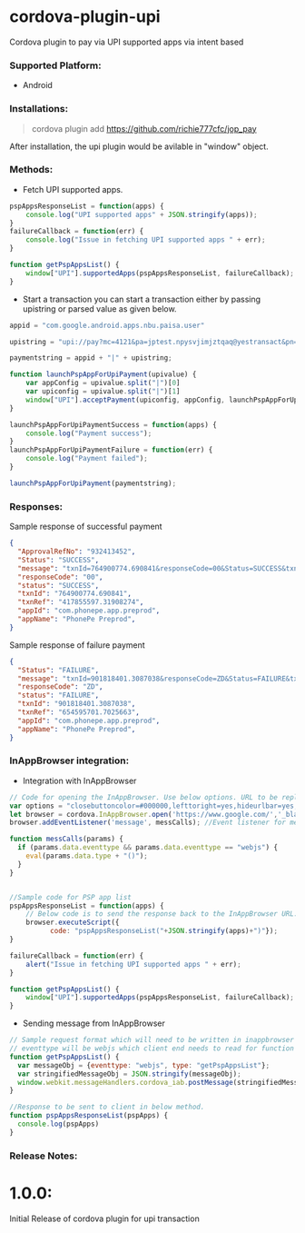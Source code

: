 # cordova-plugin-upi
Cordova plugin to pay via UPI supported apps via intent based

### Supported Platform:
* Android

### Installations:
> cordova plugin add https://github.com/richie777cfc/jop_pay

After installation, the upi plugin would be avilable in "window" object.

### Methods:
* Fetch UPI supported apps.
```js
pspAppsResponseList = function(apps) {
    console.log("UPI supported apps" + JSON.stringify(apps));
}
failureCallback = function(err) {
    console.log("Issue in fetching UPI supported apps " + err);
}

function getPspAppsList() {
    window["UPI"].supportedApps(pspAppsResponseList, failureCallback);
}
```
* Start a transaction
you can start a transaction either by passing upistring or parsed value as given below.

```js
appid = "com.google.android.apps.nbu.paisa.user"

upistring = "upi://pay?mc=4121&pa=jptest.npysvjimjztqaq@yestransact&pn=BUS1007&tr=unPQB2ZFnzvrT2mvfGHH&am=1";

paymentstring = appid + "|" + upistring;

function launchPspAppForUpiPayment(upivalue) {
    var appConfig = upivalue.split("|")[0]
    var upiconfig = upivalue.split("|")[1]
    window["UPI"].acceptPayment(upiconfig, appConfig, launchPspAppForUpiPaymentSuccess, launchPspAppForUpiPaymentFailure);
}

launchPspAppForUpiPaymentSuccess = function(apps) {
    console.log("Payment success");
}
launchPspAppForUpiPaymentFailure = function(err) {
    console.log("Payment failed");
}

launchPspAppForUpiPayment(paymentstring);
```

### Responses:

Sample response of successful payment
```json
{
  "ApprovalRefNo": "932413452",
  "Status": "SUCCESS",
  "message": "txnId=764900774.690841&responseCode=00&Status=SUCCESS&txnRef=417855597.31908274&ApprovalRefNo=932413452",
  "responseCode": "00",
  "status": "SUCCESS",
  "txnId": "764900774.690841",
  "txnRef": "417855597.31908274",
  "appId": "com.phonepe.app.preprod",
  "appName": "PhonePe Preprod",
}
```

Sample response of failure payment
```json
{
  "Status": "FAILURE",
  "message": "txnId=901818401.3087038&responseCode=ZD&Status=FAILURE&txnRef=654595701.7025663",
  "responseCode": "ZD",
  "status": "FAILURE",
  "txnId": "901818401.3087038",
  "txnRef": "654595701.7025663",
  "appId": "com.phonepe.app.preprod",
  "appName": "PhonePe Preprod",
}
```

### InAppBrowser integration:

* Integration with InAppBrowser
```js
// Code for opening the InAppBrowser. Use below options. URL to be replaced with relevant URL.
var options = "closebuttoncolor=#000000,lefttoright=yes,hideurlbar=yes,fullscreen=yes,hardwareback=no,toolbarcolor=#145a7b,zoom=no,useWideViewPort=no,hidenavigationbuttons=yes,footer=no,message=Hello,toolbar=no,location=no";
let browser = cordova.InAppBrowser.open('https://www.google.com/','_blank', options)
browser.addEventListener('message', messCalls); //Event listener for messages.

function messCalls(params) {
  if (params.data.eventtype && params.data.eventtype == "webjs") {
    eval(params.data.type + "()");
  }
}


//Sample code for PSP app list
pspAppsResponseList = function(apps) {
    // Below code is to send the response back to the InAppBrowser URL.
    browser.executeScript({
          code: "pspAppsResponseList("+JSON.stringify(apps)+")"});
}

failureCallback = function(err) {
    alert("Issue in fetching UPI supported apps " + err);
}

function getPspAppsList() {
    window["UPI"].supportedApps(pspAppsResponseList, failureCallback);
}

```

* Sending message from InAppBrowser
```js
// Sample request format which will need to be written in inappbrowser url.
// eventtype will be webjs which client end needs to read for function execution
function getPspAppsList() {
  var messageObj = {eventtype: "webjs", type: "getPspAppsList"};
  var stringifiedMessageObj = JSON.stringify(messageObj);
  window.webkit.messageHandlers.cordova_iab.postMessage(stringifiedMessageObj);
}

//Response to be sent to client in below method.
function pspAppsResponseList(pspApps) {
  console.log(pspApps)
}

```

### Release Notes:
# 1.0.0:
 Initial Release of cordova plugin for upi transaction
